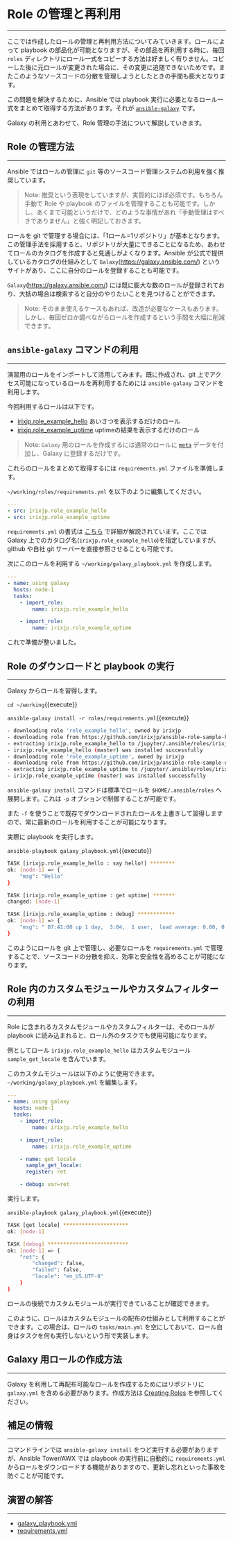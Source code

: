 # Role の管理と再利用
---
ここでは作成したロールの管理と再利用方法についてみていきます。ロールによって playbook の部品化が可能となりますが、その部品を再利用する時に、毎回 `roles` ディレクトリにロール一式をコピーする方法は好ましく有りません。コピーした後に元ロールが変更された場合に、その変更に追随できないためです。またこのようなソースコードの分散を管理しようとしたときの手間も膨大となります。

この問題を解決するために、Ansible では playbook 実行に必要となるロール一式をまとめて取得する方法があります。それが [`ansible-galaxy`](https://docs.ansible.com/ansible/latest/galaxy/user_guide.html) です。

Galaxy の利用とあわせて、Role 管理の手法について解説していきます。

## Role の管理方法
---
Ansible ではロールの管理に `git` 等のソースコード管理システムの利用を強く推奨しています。

> Note: 推奨という表現をしていますが、実質的にほぼ必須です。もちろん手動で Role や playbook のファイルを管理することも可能です。しかし、あくまで可能というだけで、どのような事情があれ「手動管理はすべきでありません」と強く明記しておきます。

ロールを git で管理する場合には、「1ロール=1リポジトリ」が基本となります。この管理手法を採用すると、リポジトリが大量にできることになるため、あわせてロールのカタログを作成すると見通しがよくなります。Ansible が公式で提供しているカタログの仕組みとして `Galaxy`(https://galaxy.ansible.com/) というサイトがあり、ここに自分のロールを登録することも可能です。

`Galaxy`(https://galaxy.ansible.com/) には既に膨大な数のロールが登録されており、大抵の場合は検索すると自分のやりたいことを見つけることができます。

> Note: そのまま使えるケースもあれば、改造が必要なケースもあります。しかし、毎回ゼロか調べながらロールを作成するという手間を大幅に削減できます。

## `ansible-galaxy` コマンドの利用
---
演習用のロールをインポートして活用してみます。既に作成され、git 上でアクセス可能になっているロールを再利用するためには `ansible-galaxy` コマンドを利用します。

今回利用するロールは以下です。

- [irixjp.role_example_hello](https://galaxy.ansible.com/irixjp/role_example_hello) あいさつを表示するだけのロール
- [irixjp.role_example_uptime](https://galaxy.ansible.com/irixjp/role_example_uptime) uptimeの結果を表示するだけのロール

> Note: `Galaxy` 用のロールを作成するには通常のロールに [`meta`](https://galaxy.ansible.com/docs/contributing/creating_role.html) データを付加し、Galaxy に登録するだけです。

これらのロールをまとめて取得するには `requirements.yml` ファイルを準備します。

`~/working/roles/requirements.yml` を以下のように編集してください。

```yaml
---
- src: irixjp.role_example_hello
- src: irixjp.role_example_uptime
```

`requirements.yml` の書式は [こちら](https://galaxy.ansible.com/docs/using/installing.html) で詳細が解説されています。ここでは Galaxy 上でのカタログ名(`irixjp.role_example_hello`)を指定していますが、github や自社 git サーバーを直接参照させることも可能です。

次にこのロールを利用する `~/working/galaxy_playbook.yml` を作成します。
```yaml
---
- name: using galaxy
  hosts: node-1
  tasks:
    - import_role:
        name: irixjp.role_example_hello

    - import_role:
        name: irixjp.role_example_uptime
```

これで準備が整いました。

## Role のダウンロードと playbook の実行
---
Galaxy からロールを習得します。

`cd ~/working`{{execute}}

`ansible-galaxy install -r roles/requirements.yml`{{execute}}

```bash
- downloading role 'role_example_hello', owned by irixjp
- downloading role from https://github.com/irixjp/ansible-role-sample-hello/archive/master.tar.gz
- extracting irixjp.role_example_hello to /jupyter/.ansible/roles/irixjp.role_example_hello
- irixjp.role_example_hello (master) was installed successfully
- downloading role 'role_example_uptime', owned by irixjp
- downloading role from https://github.com/irixjp/ansible-role-sample-uptime/archive/master.tar.gz
- extracting irixjp.role_example_uptime to /jupyter/.ansible/roles/irixjp.role_example_uptime
- irixjp.role_example_uptime (master) was installed successfully
```

`ansible-galaxy install` コマンドは標準でロールを `$HOME/.ansible/roles` へ展開します。これは `-p` オプションで制御することが可能です。

また `-f` を使うことで既存でダウンロードされたロールを上書きして習得しますので、常に最新のロールを利用することが可能になります。

実際に playbook を実行します。

`ansible-playbook galaxy_playbook.yml`{{execute}}

```bash
TASK [irixjp.role_example_hello : say hello!] ********
ok: [node-1] => {
    "msg": "Hello"
}

TASK [irixjp.role_example_uptime : get uptime] *******
changed: [node-1]

TASK [irixjp.role_example_uptime : debug] ************
ok: [node-1] => {
    "msg": " 07:41:00 up 1 day,  3:04,  1 user,  load average: 0.00, 0.01, 0.05"
}
```

このようにロールを git 上で管理し、必要なロールを `requirements.yml` で管理することで、ソースコードの分散を抑え、効率と安全性を高めることが可能になります。

## Role 内のカスタムモジュールやカスタムフィルターの利用
---
Role に含まれるカスタムモジュールやカスタムフィルターは、そのロールが playbook に読み込まれると、ロール外のタスクでも使用可能になります。

例としてロール `irixjp.role_example_hello` はカスタムモジュール `sample_get_locale` を含んでいます。

このカスタムモジュールは以下のように使用できます。 `~/working/galaxy_playbook.yml` を編集します。
```yaml
---
- name: using galaxy
  hosts: node-1
  tasks:
    - import_role:
        name: irixjp.role_example_hello

    - import_role:
        name: irixjp.role_example_uptime

    - name: get locale
      sample_get_locale:
      register: ret

    - debug: var=ret
```

実行します。

`ansible-playbook galaxy_playbook.yml`{{execute}}

```bash
TASK [get locale] *********************
ok: [node-1]

TASK [debug] **************************
ok: [node-1] => {
    "ret": {
        "changed": false,
        "failed": false,
        "locale": "en_US.UTF-8"
    }
}
```

ロールの後続でカスタムモジュールが実行できていることが確認できます。

このように、ロールはカスタムモジュールの配布の仕組みとして利用することができます。この場合は、ロールの `tasks/main.yml` を空にしておいて、ロール自身はタスクを何も実行しないという形で実装します。


## Galaxy 用ロールの作成方法
---
Galaxy を利用して再配布可能なロールを作成するためにはリポジトリに `galaxy.yml` を含める必要があります。作成方法は [Creating Roles](https://galaxy.ansible.com/docs/contributing/creating_role.html) を参照してください。


## 補足の情報
---
コマンドラインでは `ansible-galaxy install` をつど実行する必要がありますが、Ansible Tower/AWX では playbook の実行前に自動的に `requirements.yml` からロールをダウンロードする機能がありますので、更新し忘れといった事故を防ぐことが可能です。


## 演習の解答
---
- [galaxy_playbook.yml](https://github.com/irixjp/katacoda-scenarios/blob/master/master-course-data/assets/solutions/galaxy_playbook.yml)
- [requirements.yml](https://github.com/irixjp/katacoda-scenarios/blob/master/master-course-data/assets/solutions/roles/requirements.yml)
